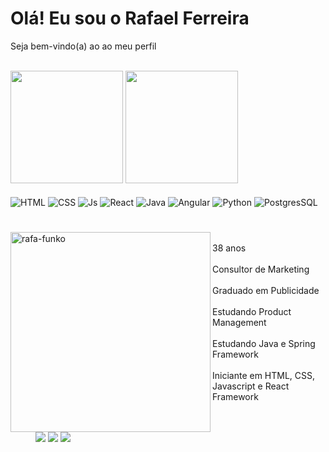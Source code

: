 # Olá! Eu sou o Rafael Ferreira 
 Seja bem-vindo(a) ao ao meu perfil
 
<div><br>
 <img height="180em" src="https://github-readme-stats.vercel.app/api?username=rafaelhzn&show_icons=true&hide=contribs,prs&cache_seconds=86400&theme=highcontrast"/>
 <img height="180em" src="https://github-readme-stats.vercel.app/api/top-langs/?username=rafaelhzn&layout=compact&langs_count=6&theme=highcontrast"/>
</div>
 
<div><br>
  <img align="center" alt="HTML" src="https://img.shields.io/badge/HTML5-E34F26?style=for-the-badge&logo=html5&logoColor=white" />
  <img align="center" alt="CSS" src="https://img.shields.io/badge/CSS3-1572B6?style=for-the-badge&logo=css3&logoColor=white" />
  <img align="center" alt="Js" src="https://img.shields.io/badge/JavaScript-323330?style=for-the-badge&logo=javascript&logoColor=F7DF1E" />
  <img align="center" alt="React" src="https://img.shields.io/badge/React-20232A?style=for-the-badge&logo=react&logoColor=61DAFB" />
  <img align="center" alt="Java" src="https://img.shields.io/badge/Java-ED8B00?style=for-the-badge&logo=openjdk&logoColor=white" />
  <img align="center" alt="Angular" src="https://img.shields.io/badge/Angular-DD0031?style=for-the-badge&logo=angular&logoColor=white" />
  <img align="center" alt="Python" src="https://img.shields.io/badge/Python-3776AB?style=for-the-badge&logo=python&logoColor=white" />
  <img align="center" alt="PostgresSQL" src="https://img.shields.io/badge/PostgreSQL-316192?style=for-the-badge&logo=postgresql&logoColor=white" />
</div>
 
# 
 
<div>
 <img align="left" alt="rafa-funko" height="320em" src="https://portfolio-rho-nine-96.vercel.app/assets/img/rafunkopop.png" /><br>
 <a align "right">38 anos</a>
 <br><br>
 <a align "right">Consultor de Marketing</a>
 <br><br>
 <a align "right">Graduado em Publicidade</a>
 <br><br>
 <a align "right">Estudando Product Management</a>
 <br><br>
 <a align "right">Estudando Java e Spring Framework</a>
 <br><br>
 <a align "right">Iniciante em HTML, CSS, Javascript e React Framework</a>
</div>

<dl><br><br>
 <dd><a href = "mailto:rafael.bemestar@gmail.com"><img src="https://img.shields.io/badge/Gmail-D14836?style=for-the-badge&logo=gmail&logoColor=white" target="_blank"></a>
 <a href="https://www.linkedin.com/in/RafaelHzn" target="_blank"><img src="https://img.shields.io/badge/-LinkedIn-%230077B5?style=for-the-badge&logo=linkedin&logoColor=white" target="_blank"></a>
 <a href="https://wa.me/5562982001608" target="_blank"><img src="https://img.shields.io/badge/WhatsApp-25D366?style=for-the-badge&logo=whatsapp&logoColor=white" target="_blank"></a></dd>
</dl> 
